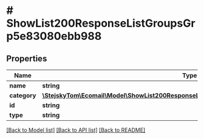 # # ShowList200ResponseListGroupsGrp5e83080ebb988

## Properties

Name | Type | Description | Notes
------------ | ------------- | ------------- | -------------
**name** | **string** |  | [optional]
**category** | [**\StejskyTom\Ecomail\Model\ShowList200ResponseListGroupsGrp5e83080ebb988CategoryInner[]**](ShowList200ResponseListGroupsGrp5e83080ebb988CategoryInner.md) |  | [optional]
**id** | **string** |  | [optional]
**type** | **string** |  | [optional]

[[Back to Model list]](../../README.md#models) [[Back to API list]](../../README.md#endpoints) [[Back to README]](../../README.md)
